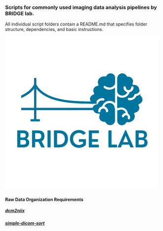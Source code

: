 ### Scripts for commonly used imaging data analysis pipelines by BRIDGE lab.

All individual script folders contain a README.md that specifies folder structure, dependencies, and basic instructions.

<img src="bridgelab_square.png">

#### Raw Data Organization Requirements

##### <a href="https://github.com/rordenlab/dcm2niix">dcm2niix</a>

##### <a href="https://pypi.org/project/simple-dicom-sort/">simple-dicom-sort</a>


